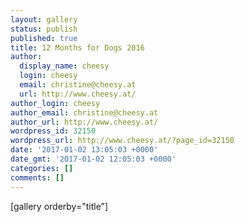 ```yaml
---
layout: gallery
status: publish
published: true
title: 12 Months for Dogs 2016
author:
  display_name: cheesy
  login: cheesy
  email: christine@cheesy.at
  url: http://www.cheesy.at/
author_login: cheesy
author_email: christine@cheesy.at
author_url: http://www.cheesy.at/
wordpress_id: 32150
wordpress_url: http://www.cheesy.at/?page_id=32150
date: '2017-01-02 13:05:03 +0000'
date_gmt: '2017-01-02 12:05:03 +0000'
categories: []
comments: []
---
```

[gallery orderby="title"]
